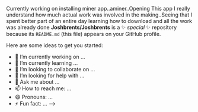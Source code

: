 
Currently working on installing miner app..aminer..Opening 
This app I really understand how much actual work was involved
in the making..Seeing that I spent better part of an entire day
learning how to download and all the work was already done 
**Joshbrents/Joshbrents** is a ✨ _special_ ✨ repository because its `README.md` (this file) appears on your GitHub profile.

Here are some ideas to get you started:

- 🔭 I’m currently working on ...
- 🌱 I’m currently learning ...
- 👯 I’m looking to collaborate on ...
- 🤔 I’m looking for help with ...
- 💬 Ask me about ...
- 📫 How to reach me: ...
- 😄 Pronouns: ...
- ⚡ Fun fact: ...
-->
